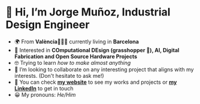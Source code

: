 # 👋 Hi, I’m Jorge Muñoz, Industrial Design Engineer 
- 🌍 From **València**🧨💥🔥 currently living in **Barcelona**
- 🧠 Interested in **COmputational DEsign (grasshopper 🦗), AI, Digital Fabrication and Open Source Hardware Projects**
- 🤓 Trying to learn *how to make almost anything*
- 👥 I’m looking to collaborate on any interesting project that aligns with my interests. (Don't hesitate to ask me!)
- 🔗 You can check **[my website](https://jmuozan.github.io/jorgemunyozz.github.io/)** to see my works and projects or **[my LinkedIn](https://www.linkedin.com/in/jorgemunozzanon/)** to get in touch
- 😀 My pronouns: *He/Him*
<!---
- ⚡ Fun fact: ...
jmuozan/jmuozan is a ✨ special ✨ repository because its `README.md` (this file) appears on your GitHub profile.
You can click the Preview link to take a look at your changes.
--->
